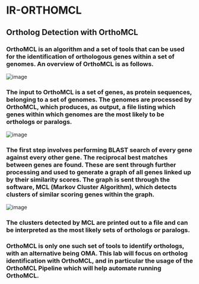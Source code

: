 # IR-ORTHOMCL
## Ortholog Detection with OrthoMCL 

### OrthoMCL is an algorithm and a set of tools that can be used for the identification of orthologous genes within a set of genomes. An overview of OrthoMCL is as follows.

![image](https://user-images.githubusercontent.com/85280529/259699946-5cdcd857-33ca-49f6-b217-b6fdaf940f83.png)

### The input to OrthoMCL is a set of genes, as protein sequences, belonging to a set of genomes. The genomes are processed by OrthoMCL, which produces, as output, a file listing which genes within which genomes are the most likely to be orthologs or paralogs.

![image](https://user-images.githubusercontent.com/85280529/259698156-fe1c0d5d-6391-41a3-992c-55adbca900e4.png)

### The first step involves performing BLAST search of every gene against every other gene. The reciprocal best matches between genes are found. These are sent through further processing and used to generate a graph of all genes linked up by their similarity scores. The graph is sent through the software, MCL (Markov Cluster Algorithm), which detects clusters of similar scoring genes within the graph.

![image](https://user-images.githubusercontent.com/85280529/259701824-5e81b87f-278d-4bb1-a7a7-56b1eee856b0.png)

### The clusters detected by MCL are printed out to a file and can be interpreted as the most likely sets of orthologs or paralogs.

### OrthoMCL is only one such set of tools to identify orthologs, with an alternative being OMA. This lab will focus on ortholog identification with OrthoMCL, and in particular the usage of the OrthoMCL Pipeline which will help automate running OrthoMCL.
